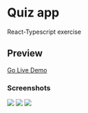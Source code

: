 # Quiz app

React-Typescript exercise

## Preview

[Go Live Demo](https://quiz-app-tscript.netlify.app/)

### Screenshots

![](./src/assets/screenshots/ss1.png)
![](./src/assets/screenshots/ss2.png)
![](./src/assets/screenshots/ss3.png)
